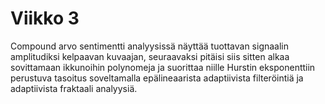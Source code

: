 # Viikko 3

Compound arvo sentimentti analyysissä näyttää tuottavan signaalin amplitudiksi kelpaavan kuvaajan, seuraavaksi pitäisi siis sitten alkaa sovittamaan ikkunoihin polynomeja ja suorittaa niille Hurstin eksponenttiin perustuva tasoitus soveltamalla epälineaarista adaptiivista filteröintiä ja adaptiivista fraktaali analyysiä.